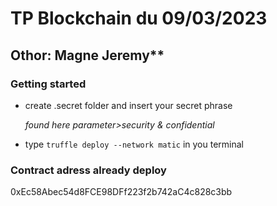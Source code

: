 # TP Blockchain du 09/03/2023
## __Othor: Magne Jeremy__**

### Getting started
- create .secret folder and insert your secret phrase  
  
  *found here parameter>security & confidential*

- type `truffle deploy --network matic` in you terminal

### Contract adress already deploy
0xEc58Abec54d8FCE98DFf223f2b742aC4c828c3bb
